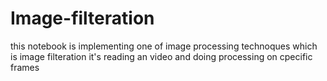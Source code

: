 # Image-filteration

this notebook is implementing one of image processing technoques which is image filteration
it's reading an video and doing processing on cpecific frames
